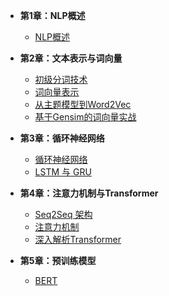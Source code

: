- **第1章：NLP概述**
    - [NLP概述](./chapter1/01_nlp_intro.md)
- **第2章：文本表示与词向量**
    - [初级分词技术](./chapter2/03_tokenization.md)
    - [词向量表示](./chapter2/04_word_vector.md)
    - [从主题模型到Word2Vec](./chapter2/05_Word2Vec.md)
    - [基于Gensim的词向量实战](./chapter2/06_gensim.md)
- **第3章：循环神经网络**
    - [循环神经网络](./chapter3/08_RNN.md)
    - [LSTM 与 GRU](./chapter3/09_LSTM&GRU.md)
- **第4章：注意力机制与Transformer**
    - [Seq2Seq 架构](./chapter4/10_seq2seq.md)
    - [注意力机制](./chapter4/11_attention.md)
    - [深入解析Transformer](./chapter4/12_transformer.md)

- **第5章：预训练模型**
    - [BERT](./chapter5/13_Bert.md)
